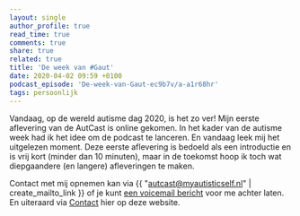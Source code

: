 ```yaml
---
layout: single
author_profile: true
read_time: true
comments: true
share: true
related: true
title: 'De week van #Gaut'
date: 2020-04-02 09:59 +0100
podcast_episode: 'De-week-van-Gaut-ec9b7v/a-a1r68hr'
tags: persoonlijk
---
```

Vandaag, op de wereld autisme dag 2020, is het zo ver! Mijn eerste aflevering van de AutCast is online gekomen. In het kader van de autisme week had ik het idee om de podcast te lanceren. En vandaag leek mij het uitgelezen moment. Deze eerste aflevering is bedoeld als een introductie en is vrij kort (minder dan 10 minuten), maar in de toekomst hoop ik toch wat diepgaandere (en langere) afleveringen te maken.

Contact met mij opnemen kan via {{ "autcast@myautisticself.nl" | create_mailto_link }} of je kunt [een voicemail bericht](https://anchor.fm/autcast/message) voor me achter laten. En uiteraard via [Contact](/contact/) hier op deze website.
